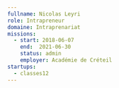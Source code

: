 ```yaml
---
fullname: Nicolas Leyri
role: Intrapreneur
domaine: Intraprenariat
missions:
  - start: 2018-06-07
    end:  2021-06-30
    status: admin
    employer: Académie de Créteil
startups:
  - classes12
---
```

